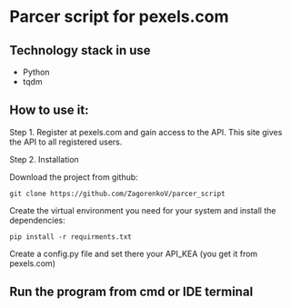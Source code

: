 # Parcer script for pexels.com

## Technology stack in use

* Python
* tqdm

## How to use it:

Step 1. Register at pexels.com and gain access to the API. This site gives the API to all registered users. 

Step 2. Installation

Download the project from github:

```
git clone https://github.com/ZagorenkoV/parcer_script
```

Create the virtual environment you need for your system and install the dependencies:

```
pip install -r requirments.txt
```

Create a config.py file and set there your API_KEA (you get it from pexels.com)

## Run the program from cmd or IDE terminal
